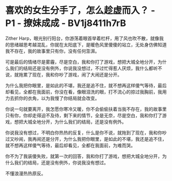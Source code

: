 # 喜欢的女生分手了，怎么趁虚而入？ - P1 - 撩妹成成 - BV1j8411h7rB

Zither Harp，眼光别行阳台，你游荡着眼首举着栏杆，用了风也吹不散，就像我的思绪越思考越混乱，你就在太阳底下，是暖色风里傻傻的站立，无处身仿佛知道我不存在，我的故事里只有你，没有任何澎湃。

可是最后的情绪尽是雾霾，尽是空白，我和你打了游戏，想把大城全地分开，为什么我们的结局还是没有例外，你说我没想过，不过忙得惹人厌烦，我什么都听不说，就拖累了现在，我和你吵了游戏，闹了大闹还是分开。

为什么我把你眼里，是如此的不堪，我还是追不住，就不想再这样傻气等待，最后却看见，全都在我面前，你没在看，像眼泪洗的眼，打不流心的掠过我胸前，我用力去抓你的衣角，以为我慢了你结局就会改变。

你说一句就要离开，我怎愿你寒冷又暖，你不会偷偷扶着当我不存在，我的故事里只有你，你却走得迫不及待，剩下来的情节，全是无奈，尽是空白，我和你打了游戏，想把大城全地分开，为什么我们的结局，还是没有例外。

你说我没有想过，不明白你热热的反复，什么是你不说，就拖到了现在，我和你吵过又吵闹，我再闹还是分开，为什么我把你眼里，是如此的不堪，我还是追不住，就不想再这样傻气等待，最后却看见，全都在我面前，为难而哭。

你不为了我装傻失败，就第一次的回答，我和你打了游戏，想把大城全地分开，为什么我们的结局，还是没有例外，你说我没有想过。

不懂浪漫热热原反。